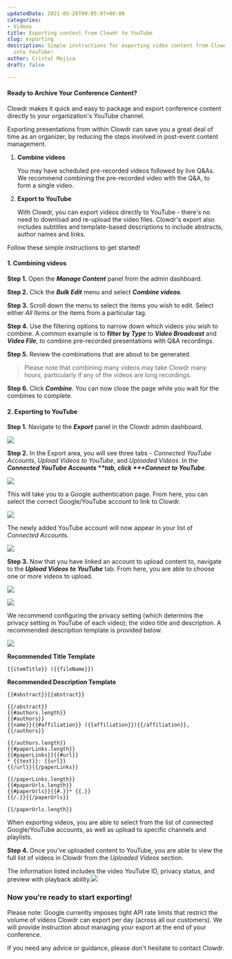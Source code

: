 ```yaml
---
updatedDate: 2021-05-26T09:05:07+00:00
categories:
- Videos
title: Exporting content from Clowdr to YouTube
slug: exporting
description: Simple instructions for exporting video content from Clowdr directly
  into YouTube!
author: Cristal Mojica
draft: false

---
```

#### Ready to Archive Your Conference Content?

Clowdr makes it quick and easy to package and export conference content directly to your organization's YouTube channel.

Exporting presentations from within Clowdr can save you a great deal of time as an organizer, by reducing the steps involved in post-event content management.

1. **Combine videos**

   You may have scheduled pre-recorded videos followed by live Q&As. We recommend combining the pre-recorded video with the Q&A, to form a single video.
2. **Export to YouTube**

   With Clowdr, you can export videos directly to YouTube - there's no need to download and re-upload the video files. Clowdr's export also includes subtitles and template-based descriptions to include abstracts, author names and links.

Follow these simple instructions to get started!

#### **1. Combining videos**

**Step 1.** Open the **_Manage Content_** panel from the admin dashboard.

**Step 2.** Click the **_Bulk Edit_** menu and select **_Combine videos_**_._

**Step 3.** Scroll down the menu to select the items you wish to edit. Select either _All Items_ or the items from a particular tag.

**Step 4.** Use the filtering options to narrow down which videos you wish to combine. A common example is to **filter by _Type_** to **_Video Broadcast_** and **_Video File_**_,_ to combine pre-recorded presentations with Q&A recordings.

**Step 5.** Review the combinations that are about to be generated.

> Please note that combining many videos may take Clowdr many hours, particularly if any of the videos are long recordings.

**Step 6.** Click **_Combine_**. You can now close the page while you wait for the combines to complete.

#### **2. Exporting to YouTube**

**Step 1.** Navigate to the **_Export_** panel in the Clowdr admin dashboard.

![](/images/export-1.jpg)

**Step 2.** In the Export area, you will see three tabs - _Connected YouTube Accounts_, _Upload Videos to YouTube_, and _Uploaded Videos_. In the **_Connected YouTube Accounts _**tab, click **_+Connect to YouTube_**.

![](/images/export-2.jpg)

This will take you to a Google authentication page. From here, you can select the correct Google/YouTube account to link to Clowdr.

![](/images/export-3.jpg)

The newly added YouTube account will now appear in your list of _Connected Accounts_.

![](/images/export-4.jpg)

**Step 3.** Now that you have linked an account to upload content to, navigate to the **_Upload Videos to YouTube_** tab. From here, you are able to choose one or more videos to upload.

![](/images/export-5.jpg)

![](/images/export-7a.jpg)

We recommend configuring the privacy setting (which determins the privacy setting in YouTube of each video); the video title and description. A recommended description template is provided below.

![](/images/export-6.jpg)

**Recommended Title Template**

    {{itemTitle}} ({{fileName}})

**Recommended Description Template**

    {{#abstract}}{{abstract}}
    
    {{/abstract}}
    {{#authors.length}}
    {{#authors}}
    {{name}}{{#affiliation}} ({{affiliation}}){{/affiliation}}, 
    {{/authors}}
    
    {{/authors.length}}
    {{#paperLinks.length}}
    {{#paperLinks}}{{#url}}
    * {{text}}: {{url}}
    {{/url}}{{/paperLinks}}
    
    {{/paperLinks.length}}
    {{#paperUrls.length}}
    {{#paperUrls}}{{#.}}* {{.}}
    {{/.}}{{/paperUrls}}
    
    {{/paperUrls.length}}

When exporting videos, you are able to select from the list of connected Google/YouTube accounts, as well as upload to specific channels and playlists.

**Step 4.** Once you've uploaded content to YouTube, you are able to view the full list of videos in Clowdr from the _Uploaded Videos_ section.

The information listed includes the video YouTube ID, privacy status, and preview with playback ability.![](/images/export-7.jpg)

### Now you're ready to start exporting!

Please note: Google currently imposes tight API rate limits that restrict the volume of videos Clowdr can export per day (across all our customers). We will provide instruction about managing your export at the end of your conference.

If you need any advice or guidance, please don't hesitate to contact Clowdr.